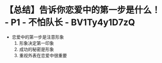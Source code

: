 # 【总结】告诉你恋爱中的第一步是什么！ - P1 - 不怕队长 - BV1Ty4y1D7zQ

-   恋爱中的第一步是注意形象
    1.  形象决定第一印象
    2.  成功的秘密是形象
    3.  重视外表在恋爱中很重要